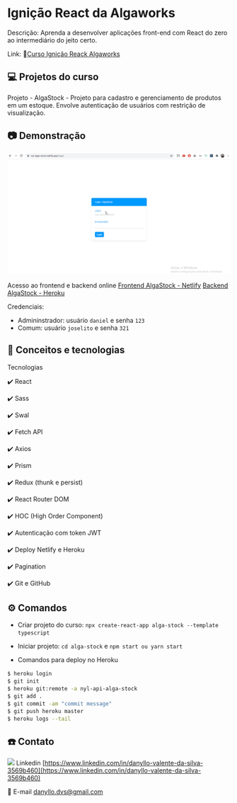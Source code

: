 # Ignição React da Algaworks

Descrição: Aprenda a desenvolver aplicações front-end com React do zero ao intermediário do jeito certo.

Link: 🔗[Curso Ignição Reack Algaworks](https://cafe.algaworks.com/fpigr-pv1/)

## 💻 Projetos do curso

Projeto - AlgaStock - Projeto para cadastro e gerenciamento de produtos em um estoque. Envolve autenticação de usuários com restrição de visualização.

## :camera: Demonstração

![Projeto - AlgaStock - Demonstração em Gif Animado](demo/demo.gif)

Acesso ao frontend e backend online
[Frontend AlgaStock - Netlify](https://nyl-alga-stock.netlify.app/)
[Backend AlgaStock - Heroku](https://nyl-api-alga-stock.herokuapp.com/)

Credenciais:

- Admininstrador: usuário `daniel` e senha `123`
- Comum: usuário `joselito` e senha `321`

## :rocket: Conceitos e tecnologias

Tecnologias

✔️ React

✔️ Sass

✔️ Swal

✔️ Fetch API

✔️ Axios

✔️ Prism

✔️ Redux (thunk e persist)

✔️ React Router DOM

✔️ HOC (High Order Component)

✔️ Autenticação com token JWT

✔️ Deploy Netlify e Heroku

✔️ Pagination

✔️ Git e GitHub

## ⚙️ Comandos

- Criar projeto do curso: `npx create-react-app alga-stock --template typescript`

- Iniciar projeto: `cd alga-stock` e `npm start ou yarn start`

- Comandos para deploy no Heroku

```bash
$ heroku login
$ git init
$ heroku git:remote -a nyl-api-alga-stock
$ git add .
$ git commit -am "commit message"
$ git push heroku master
$ heroku logs --tail
```

## :phone: Contato

<img src="https://github.com/paulrobertlloyd/socialmediaicons/blob/main/linkedin-16x16.png?raw=true" /> Linkedin [https://www.linkedin.com/in/danyllo-valente-da-silva-3569b460](https://www.linkedin.com/in/danyllo-valente-da-silva-3569b460)

:postbox: E-mail [danyllo.dvs@gmail.com](danyllo.dvs@gmail.com)
